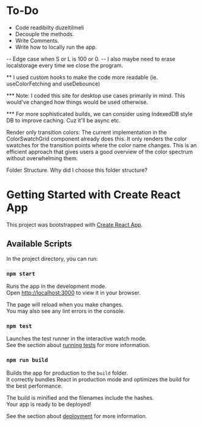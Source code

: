# To-Do

- Code readibilty duzeltilmeli
- Decouple the methods.
- Write Comments.
- Write how to locally run the app.

-- Edge case when S or L is 100 or 0.
-- I also maybe need to erase localstorage every time we close the program.

** I used custom hooks to make the code more readable (ie. useColorFetching and useDebounce)

*** Note: I coded this site for desktop use cases primarily in mind. This would've changed how things would be used otherwise.

*** For more sophisticated builds, we can consider using IndexedDB style DB to improve caching. Cuz it'll be async etc.

Render only transition colors:
The current implementation in the ColorSwatchGrid component already does this. It only renders the color swatches for the transition points where the color name changes. This is an efficient approach that gives users a good overview of the color spectrum without overwhelming them.

Folder Structure. Why did I choose this folder structure?


# Getting Started with Create React App

This project was bootstrapped with [Create React App](https://github.com/facebook/create-react-app).

## Available Scripts

In the project directory, you can run:

### `npm start`

Runs the app in the development mode.\
Open [http://localhost:3000](http://localhost:3000) to view it in your browser.

The page will reload when you make changes.\
You may also see any lint errors in the console.

### `npm test`

Launches the test runner in the interactive watch mode.\
See the section about [running tests](https://facebook.github.io/create-react-app/docs/running-tests) for more information.

### `npm run build`

Builds the app for production to the `build` folder.\
It correctly bundles React in production mode and optimizes the build for the best performance.

The build is minified and the filenames include the hashes.\
Your app is ready to be deployed!

See the section about [deployment](https://facebook.github.io/create-react-app/docs/deployment) for more information.
